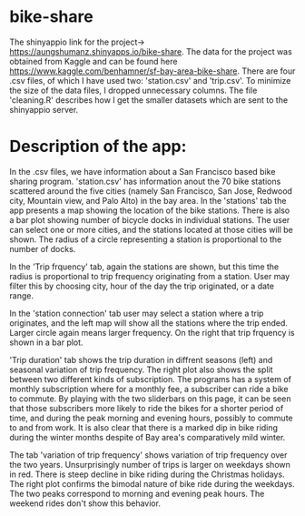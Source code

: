 # bike-share
The shinyappio link for the project-> https://aungshumanz.shinyapps.io/bike-share.
The data for the project was obtained from Kaggle and can be found here https://www.kaggle.com/benhamner/sf-bay-area-bike-share.
There are four .csv files, of which I have used two: 'station.csv' and 'trip.csv'. To minimize the size of the data files, I  dropped unnecessary columns. The file 'cleaning.R' describes how I get the smaller datasets which are sent to the shinyappio server.

# Description of the app:
In the .csv files, we have information about a San Francisco based bike sharing program. 'station.csv' has information anout the 70 bike stations scattered around the five cities (namely San Francisco, San Jose, Redwood city, Mountain view, and Palo Alto) in the bay area. In the 'stations' tab the app presents a map showing the location of the bike stations. There is also a bar plot showing number of bicycle docks in individual stations. The user can select one or more cities, and the stations located at those cities will be shown. The radius of a circle representing a station is proportional to the number of docks.

In the 'Trip frquency' tab, again the stations are shown, but this time the radius is proportional to trip frequency originating from a station. User may filter this by choosing city, hour of the day the trip originated, or a date range.  

In the 'station connection' tab user may select a station where a trip originates, and the left map will show all the stations where the trip ended. Larger circle again means larger frequency. On the right that trip frquency is shown in a bar plot.

'Trip duration' tab shows the trip duration in diffrent seasons (left) and seasonal variation of trip frequency. The right plot also shows the split between two different kinds of subscription. The programs has a system of monthly subscription where for a monthly fee, a subscriber can ride a bike to commute. By playing with the two sliderbars on this page, it can be seen that those subscribers more likely to ride the bikes for a shorter period of time, and during the peak morning and evening hours, possibly to commute to and from work. It is also clear that there is a marked dip in bike riding during the winter months despite of Bay area's comparatively mild winter.

The tab 'variation of trip frequency' shows variation of trip frequency over the two years. Unsurprisingly number of trips is larger on weekdays shown in red. There is steep decline in bike riding during the Christmas holidays. The right plot confirms the bimodal nature of bike ride during the weekdays. The two peaks correspond to morning and evening peak hours. The weekend rides don't show this behavior. 
